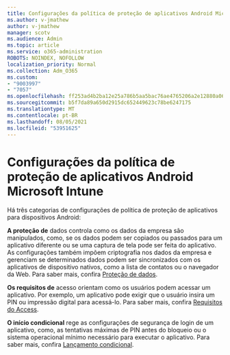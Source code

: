 ```yaml
---
title: Configurações da política de proteção de aplicativos Android Microsoft Intune
ms.author: v-jmathew
author: v-jmathew
manager: scotv
ms.audience: Admin
ms.topic: article
ms.service: o365-administration
ROBOTS: NOINDEX, NOFOLLOW
localization_priority: Normal
ms.collection: Adm_O365
ms.custom:
- "9003997"
- "7057"
ms.openlocfilehash: ff253ad4b2ba12e25a786b5aa5bac76ae4765206a2e12880a0673ce5fcbf30c2
ms.sourcegitcommit: b5f7da89a650d2915dc652449623c78be6247175
ms.translationtype: MT
ms.contentlocale: pt-BR
ms.lasthandoff: 08/05/2021
ms.locfileid: "53951625"
---
```

# <a name="android-app-protection-policy-settings-in-microsoft-intune"></a>Configurações da política de proteção de aplicativos Android Microsoft Intune

Há três categorias de configurações de política de proteção de aplicativos para dispositivos Android:

**A proteção de** dados controla como os dados da empresa são manipulados, como, se os dados podem ser copiados ou passados para um aplicativo diferente ou se uma captura de tela pode ser feita do aplicativo. As configurações também impõem criptografia nos dados da empresa e gerenciam se determinados dados podem ser sincronizados com os aplicativos de dispositivo nativos, como a lista de contatos ou o navegador da Web. Para saber mais, confira [Proteção de dados](https://go.microsoft.com/fwlink/?linkid=2135259).

**Os requisitos de** acesso orientam como os usuários podem acessar um aplicativo. Por exemplo, um aplicativo pode exigir que o usuário insira um PIN ou impressão digital para acessá-lo. Para saber mais, confira [Requisitos do Access](https://go.microsoft.com/fwlink/?linkid=2135260).

**O início condicional** rege as configurações de segurança de login de um aplicativo, como, as tentativas máximas de PIN antes do bloqueio ou o sistema operacional mínimo necessário para executar o aplicativo. Para saber mais, confira [Lançamento condicional](https://go.microsoft.com/fwlink/?linkid=2135507).
